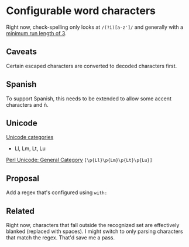 # Configurable word characters

Right now, check-spelling only looks at `/(?i)[a-z']/` and generally with a [minimum run length of 3](Configuration#shortest_word).

## Caveats

Certain escaped characters are converted to decoded characters first.

## Spanish

To support Spanish, this needs to be extended to allow some accent characters and ñ.

## Unicode

[Unicode categories](https://www.compart.com/en/unicode/category)
* Ll, Lm, Lt, Lu

[Perl Unicode: General Category](https://perldoc.perl.org/perlunicode#General_Category)
 `[\p{Ll}\p{Lm}\p{Lt}\p{Lu}]`

## Proposal

Add a regex that's configured using `with:`

## Related

Right now, characters that fall outside the recognized set are effectively blanked (replaced with spaces). I might switch to only parsing characters that match the regex. That'd save me a pass.
